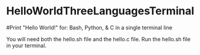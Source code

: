 # HelloWorldThreeLanguagesTerminal
#Print "Hello World!" for: Bash, Python, &amp; C in a single terminal line

You will need both the hello.sh file and the hello.c file. Run the hello.sh file in your terminal.
